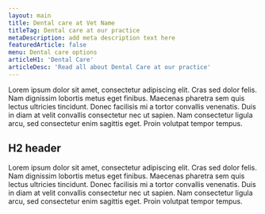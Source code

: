 ```yaml
---
layout: main
title: Dental care at Vet Name
titleTag: Dental care at our practice
metaDescription: add meta description text here
featuredArticle: false
menu: Dental care options
articleH1: 'Dental Care'
articleDesc: 'Read all about Dental Care at our practice'
---
```


Lorem ipsum dolor sit amet, consectetur adipiscing elit. Cras sed dolor felis. Nam dignissim lobortis metus eget finibus. Maecenas pharetra sem quis lectus ultricies tincidunt. Donec facilisis mi a tortor convallis venenatis. Duis in diam at velit convallis consectetur nec ut sapien. Nam consectetur ligula arcu, sed consectetur enim sagittis eget. Proin volutpat tempor tempus.

## H2 header

Lorem ipsum dolor sit amet, consectetur adipiscing elit. Cras sed dolor felis. Nam dignissim lobortis metus eget finibus. Maecenas pharetra sem quis lectus ultricies tincidunt. Donec facilisis mi a tortor convallis venenatis. Duis in diam at velit convallis consectetur nec ut sapien. Nam consectetur ligula arcu, sed consectetur enim sagittis eget. Proin volutpat tempor tempus.